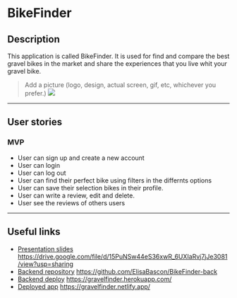 # BikeFinder
<!-- <img src="public/images/background-1.png"> -->
## Description

This application is called BikeFinder. It is used for find and compare the best gravel bikes in the market and share the experiences that you live whit your gravel bike.

> Add a picture (logo, design, actual screen, gif, etc, whichever you prefer.)
![](backgorund-1.png)


---
## User stories 

### MVP

- User can sign up and create a new account
- User can login
- User can log out
- User can find their perfect bike using filters in the differnts options
- User can save their selection bikes in their profile.
- User can write a review, edit and delete.
- User see the reviews of others users

---

## Useful links

- [Presentation slides]() https://drive.google.com/file/d/15PuNSw44eS36xwR_6UXIaRvj7jJe3081/view?usp=sharing
- [Backend repository]() https://github.com/ElisaBascon/BikeFinder-back
- [Backend deploy]() https://gravelfinder.herokuapp.com/
- [Deployed app]() https://gravelfinder.netlify.app/


